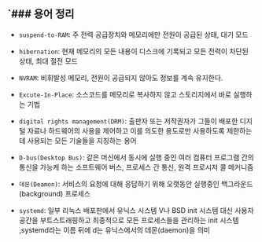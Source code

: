 `### 용어 정리
---
- `suspend-to-RAM`: 주 전력 공급장치와 메모리에만 전원이 공급된 상태, 대기 모드

- `hibernation`: 현재 메모리의 모든 내용이 디스크에 기록되고 모든 전력이 차단된 상태, 최대 절전 모드

- `NVRAM`: 비휘발성 메모리, 전원이 공급되지 않아도 정보를 계속 유지한다.

- `Excute-In-Place`: 소스코드를 메모리로 복사하지 않고 스토리지에서 바로 실행하는 기법

- `digital rights management(DRM)`: 출판자 또는 저작권자가 그들이 배포한 디지털 자료나 하드웨어의 사용을 제어하고 이를 의도한 용도로만 사용하도록 제한하는 데 사용되는 모든 기술들을 지칭하는 용어

- `D-bus(Desktop Bus)`: 같은 머신에서 동시에 실행 중인 여러 컴퓨터 프로그램 간의 통신을 가능케 하는 소프트웨어 버스, 프로세스 간 통신, 원격 프로시저 콜 메커니즘  

- `데몬(Deamon)`: 서비스의 요청에 대해 응답하기 위해 오랫동안 실행중인 백그라운드(background) 프로세스

- `systemd`: 일부 리눅스 배포판에서 유닉스 시스템 V나 BSD init 시스템 대신 사용자 공간을 부트스트래핑하고 최종적으로 모든 프로세스들을 관리하는 init 시스템 ,systemd라는 이름 뒤에 d는 유닉스에서의 데몬(daemon)을 의미  

